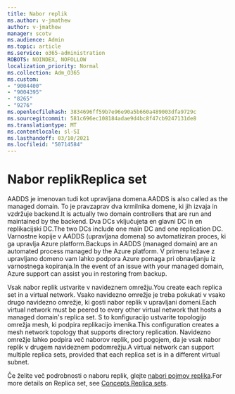 ```yaml
---
title: Nabor replik
ms.author: v-jmathew
author: v-jmathew
manager: scotv
ms.audience: Admin
ms.topic: article
ms.service: o365-administration
ROBOTS: NOINDEX, NOFOLLOW
localization_priority: Normal
ms.collection: Adm_O365
ms.custom:
- "9004400"
- "9004395"
- "8265"
- "9276"
ms.openlocfilehash: 3834696ff59b7e96e90a5b660a489003dfa9729c
ms.sourcegitcommit: 581c696ec108184adae9d4bc8f47cb9247131de8
ms.translationtype: MT
ms.contentlocale: sl-SI
ms.lasthandoff: 03/10/2021
ms.locfileid: "50714584"
---
```

# <a name="replica-set"></a><span data-ttu-id="5e89c-102">Nabor replik</span><span class="sxs-lookup"><span data-stu-id="5e89c-102">Replica set</span></span>

<span data-ttu-id="5e89c-103">AADDS je imenovan tudi kot upravljana domena.</span><span class="sxs-lookup"><span data-stu-id="5e89c-103">AADDS is also called as the managed domain.</span></span> <span data-ttu-id="5e89c-104">To je pravzaprav dva krmilnika domene, ki jih izvaja in vzdržuje backend.</span><span class="sxs-lookup"><span data-stu-id="5e89c-104">It is actually two domain controllers that are run and maintained by the backend.</span></span> <span data-ttu-id="5e89c-105">Dva DCs vključujeta en glavni DC in en replikacijski DC.</span><span class="sxs-lookup"><span data-stu-id="5e89c-105">The two DCs include one main DC and one replication DC.</span></span> <span data-ttu-id="5e89c-106">Varnostne kopije v AADDS (upravljana domena) so avtomatiziran proces, ki ga upravlja Azure platform.</span><span class="sxs-lookup"><span data-stu-id="5e89c-106">Backups in AADDS (managed domain) are an automated process managed by the Azure platform.</span></span> <span data-ttu-id="5e89c-107">V primeru težave z upravljano domeno vam lahko podpora Azure pomaga pri obnavljanju iz varnostnega kopiranja.</span><span class="sxs-lookup"><span data-stu-id="5e89c-107">In the event of an issue with your managed domain, Azure support can assist you in restoring from backup.</span></span>

<span data-ttu-id="5e89c-108">Vsak nabor replik ustvarite v navideznem omrežju.</span><span class="sxs-lookup"><span data-stu-id="5e89c-108">You create each replica set in a virtual network.</span></span> <span data-ttu-id="5e89c-109">Vsako navidezno omrežje je treba pokukati v vsako drugo navidezno omrežje, ki gosti nabor replik v upravljani domeni.</span><span class="sxs-lookup"><span data-stu-id="5e89c-109">Each virtual network must be peered to every other virtual network that hosts a managed domain's replica set.</span></span> <span data-ttu-id="5e89c-110">S to konfiguracijo ustvarite topologijo omrežja mesh, ki podpira replikacijo imenika.</span><span class="sxs-lookup"><span data-stu-id="5e89c-110">This configuration creates a mesh network topology that supports directory replication.</span></span> <span data-ttu-id="5e89c-111">Navidezno omrežje lahko podpira več naborov replik, pod pogojem, da je vsak nabor replik v drugem navideznem podomrežju.</span><span class="sxs-lookup"><span data-stu-id="5e89c-111">A virtual network can support multiple replica sets, provided that each replica set is in a different virtual subnet.</span></span>

<span data-ttu-id="5e89c-112">Če želite več podrobnosti o naboru replik, glejte [nabori pojmov replika](https://docs.microsoft.com/azure/active-directory-domain-services/concepts-replica-sets).</span><span class="sxs-lookup"><span data-stu-id="5e89c-112">For more details on Replica set, see [Concepts Replica sets](https://docs.microsoft.com/azure/active-directory-domain-services/concepts-replica-sets).</span></span>
